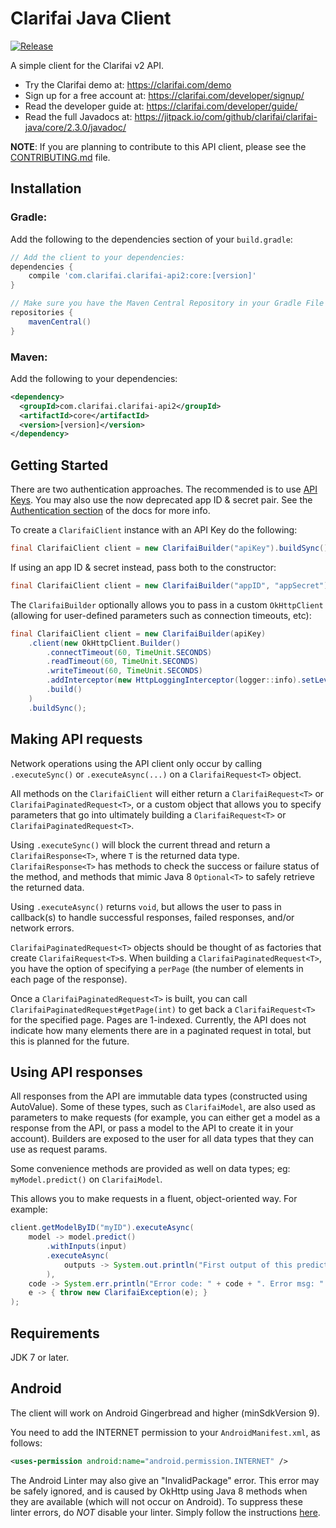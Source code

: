 Clarifai Java Client
==================
[![Release](https://img.shields.io/maven-central/v/com.clarifai.clarifai-api2/core.svg?style=flat-square)](http://mvnrepository.com/artifact/com.clarifai.clarifai-api2/core)

A simple client for the Clarifai v2 API.

* Try the Clarifai demo at: https://clarifai.com/demo
* Sign up for a free account at: https://clarifai.com/developer/signup/
* Read the developer guide at: https://clarifai.com/developer/guide/
* Read the full Javadocs at: https://jitpack.io/com/github/clarifai/clarifai-java/core/2.3.0/javadoc/

**NOTE**: If you are planning to contribute to this API client, please see the [CONTRIBUTING.md](CONTRIBUTING.md) file.

Installation
------------
### Gradle:

Add the following to the dependencies section of your `build.gradle`:

```groovy
// Add the client to your dependencies:
dependencies {
    compile 'com.clarifai.clarifai-api2:core:[version]'
}

// Make sure you have the Maven Central Repository in your Gradle File
repositories {
    mavenCentral()
}
```

### Maven:

Add the following to your dependencies:

```xml
<dependency>
  <groupId>com.clarifai.clarifai-api2</groupId>
  <artifactId>core</artifactId>
  <version>[version]</version>
</dependency>
```

Getting Started
---------------
There are two authentication approaches. The recommended is to use [API Keys](http://blog.clarifai.com/introducing-api-keys-a-safer-way-to-authenticate-your-applications/). You may also use the now deprecated app ID & secret pair. See the [Authentication section](https://clarifai.com/developer/guide/authentication#authentication) of the docs for more info.

To create a `ClarifaiClient` instance with an API Key do the following:

```java
final ClarifaiClient client = new ClarifaiBuilder("apiKey").buildSync();
```

If using an app ID & secret instead, pass both to the constructor:

```java
final ClarifaiClient client = new ClarifaiBuilder("appID", "appSecret").buildSync();
```

The `ClarifaiBuilder` optionally allows you to pass in a custom `OkHttpClient` (allowing for user-defined parameters
such as connection timeouts, etc):

```java
final ClarifaiClient client = new ClarifaiBuilder(apiKey)
    .client(new OkHttpClient.Builder()
        .connectTimeout(60, TimeUnit.SECONDS)
        .readTimeout(60, TimeUnit.SECONDS)
        .writeTimeout(60, TimeUnit.SECONDS)
        .addInterceptor(new HttpLoggingInterceptor(logger::info).setLevel(HttpLoggingInterceptor.Level.BASIC))
        .build()
    )
    .buildSync();
```

Making API requests
---------------------------------------
Network operations using the API client only occur by calling `.executeSync()` or `.executeAsync(...)` on a
`ClarifaiRequest<T>` object.

All methods on the `ClarifaiClient` will either return a `ClarifaiRequest<T>` or `ClarifaiPaginatedRequest<T>`, or a
custom object that allows you to specify parameters that go into ultimately building a `ClarifaiRequest<T>` or
`ClarifaiPaginatedRequest<T>`.

Using `.executeSync()` will block the current thread and return a `ClarifaiResponse<T>`, where `T` is the
returned data type. `ClarifaiResponse<T>` has methods to check the success or failure status of the method, and methods
that mimic Java 8 `Optional<T>` to safely retrieve the returned data.

Using `.executeAsync()` returns `void`, but allows the user to pass in callback(s) to handle successful responses,
failed responses, and/or network errors.

`ClarifaiPaginatedRequest<T>` objects should be thought of as factories that create `ClarifaiRequest<T>`s. When building
a `ClarifaiPaginatedRequest<T>`, you have the option of specifying a `perPage` (the number of elements in each page
of the response).

Once a `ClarifaiPaginatedRequest<T>` is built, you can call `ClarifaiPaginatedRequest#getPage(int)` to get back a
`ClarifaiRequest<T>` for the specified page. Pages are 1-indexed. Currently, the API does not indicate how many elements
there are in a paginated request in total, but this is planned for the future.

Using API responses
------------------
All responses from the API are immutable data types (constructed using AutoValue). Some of these types, such as
`ClarifaiModel`, are also used as parameters to make requests (for example, you can either get a model as a response
from the API, or pass a model to the API to create it in your account). Builders are exposed to the user for all
data types that they can use as request params.

Some convenience methods are provided as well on data types; eg: `myModel.predict()` on `ClarifaiModel`.

This allows you to make requests in a fluent, object-oriented way. For example:

```java
client.getModelByID("myID").executeAsync(
    model -> model.predict()
        .withInputs(input)
        .executeAsync(
            outputs -> System.out.println("First output of this prediction is " + outputs.get(0))
        ),
    code -> System.err.println("Error code: " + code + ". Error msg: " + message),
    e -> { throw new ClarifaiException(e); }
);
```


Requirements
------------
JDK 7 or later.


Android
---------
The client will work on Android Gingerbread and higher (minSdkVersion 9).

You need to add the INTERNET permission to your `AndroidManifest.xml`, as follows:

```xml
<uses-permission android:name="android.permission.INTERNET" />
```

The Android Linter may also give an "InvalidPackage" error. This error may be safely ignored, and is caused by OkHttp
using Java 8 methods when they are available (which will not occur on Android). To suppress these linter errors, do
*NOT* disable your linter. Simply follow the instructions
[here](https://guides.codepath.com/android/Consuming-APIs-with-Retrofit#issues).
